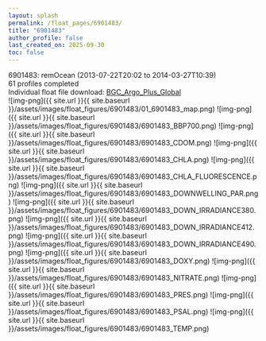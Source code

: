 ```yaml
---
layout: splash
permalink: /float_pages/6901483/
title: "6901483"
author_profile: false
last_created_on: 2025-09-30
toc: false
---
```

 
6901483: remOcean (2013-07-22T20:02 to 2014-03-27T10:39)\
61 profiles completed\
Individual float file download: [BGC_Argo_Plus_Global](https://ftp.soest.hawaii.edu/bgc_argo_plus/Individual_Floats/outliers_removed/6901483_Sprof_processed.nc)\
![img-png]({{ site.url }}{{ site.baseurl }}/assets/images/float_figures/6901483/01_6901483_map.png)
![img-png]({{ site.url }}{{ site.baseurl }}/assets/images/float_figures/6901483/6901483_BBP700.png)
![img-png]({{ site.url }}{{ site.baseurl }}/assets/images/float_figures/6901483/6901483_CDOM.png)
![img-png]({{ site.url }}{{ site.baseurl }}/assets/images/float_figures/6901483/6901483_CHLA.png)
![img-png]({{ site.url }}{{ site.baseurl }}/assets/images/float_figures/6901483/6901483_CHLA_FLUORESCENCE.png)
![img-png]({{ site.url }}{{ site.baseurl }}/assets/images/float_figures/6901483/6901483_DOWNWELLING_PAR.png)
![img-png]({{ site.url }}{{ site.baseurl }}/assets/images/float_figures/6901483/6901483_DOWN_IRRADIANCE380.png)
![img-png]({{ site.url }}{{ site.baseurl }}/assets/images/float_figures/6901483/6901483_DOWN_IRRADIANCE412.png)
![img-png]({{ site.url }}{{ site.baseurl }}/assets/images/float_figures/6901483/6901483_DOWN_IRRADIANCE490.png)
![img-png]({{ site.url }}{{ site.baseurl }}/assets/images/float_figures/6901483/6901483_DOXY.png)
![img-png]({{ site.url }}{{ site.baseurl }}/assets/images/float_figures/6901483/6901483_NITRATE.png)
![img-png]({{ site.url }}{{ site.baseurl }}/assets/images/float_figures/6901483/6901483_PRES.png)
![img-png]({{ site.url }}{{ site.baseurl }}/assets/images/float_figures/6901483/6901483_PSAL.png)
![img-png]({{ site.url }}{{ site.baseurl }}/assets/images/float_figures/6901483/6901483_TEMP.png)
